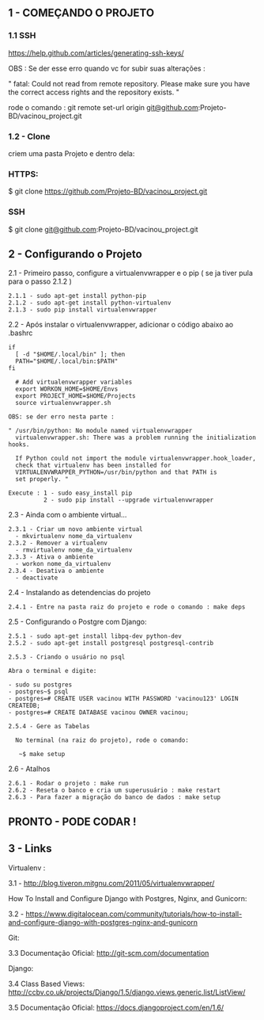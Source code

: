 
## 1 - COMEÇANDO O PROJETO

### 1.1 SSH

https://help.github.com/articles/generating-ssh-keys/

OBS : Se der esse erro quando vc for subir suas alterações : 

" fatal: Could not read from remote repository.
Please make sure you have the correct access rights
and the repository exists. "

rode o comando : git remote set-url origin git@github.com:Projeto-BD/vacinou_project.git

### 1.2 - Clone

criem uma pasta Projeto e dentro dela:

### HTTPS:

$ git clone https://github.com/Projeto-BD/vacinou_project.git

### SSH

$ git clone git@github.com:Projeto-BD/vacinou_project.git

## 2 - Configurando o Projeto 

  2.1 - Primeiro passo, configure a virtualenvwrapper e o pip ( se ja tiver pula para o passo 2.1.2 )
  
    2.1.1 - sudo apt-get install python-pip
    2.1.2 - sudo apt-get install python-virtualenv
    2.1.3 - sudo pip install virtualenvwrapper
    
  2.2 - Após instalar o virtualenvwrapper, adicionar o código abaixo ao .bashrc
  
    if
      [ -d "$HOME/.local/bin" ]; then
      PATH="$HOME/.local/bin:$PATH"
    fi
    
      # Add virtualenvwrapper variables
      export WORKON_HOME=$HOME/Envs
      export PROJECT_HOME=$HOME/Projects
      source virtualenvwrapper.sh
  
    OBS: se der erro nesta parte : 
  
    " /usr/bin/python: No module named virtualenvwrapper
      virtualenvwrapper.sh: There was a problem running the initialization hooks. 

      If Python could not import the module virtualenvwrapper.hook_loader,
      check that virtualenv has been installed for
      VIRTUALENVWRAPPER_PYTHON=/usr/bin/python and that PATH is
      set properly. "
      
    Execute : 1 - sudo easy_install pip
              2 - sudo pip install --upgrade virtualenvwrapper

  2.3 - Ainda com o ambiente virtual...
  
    2.3.1 - Criar um novo ambiente virtual
      - mkvirtualenv nome_da_virtualenv
    2.3.2 - Remover a virtualenv
      - rmvirtualenv nome_da_virtualenv
    2.3.3 - Ativa o ambiente 
      - workon nome_da_virtualenv
    2.3.4 - Desativa o ambiente 
      - deactivate
      
  2.4 - Instalando as detendencias do projeto 
  
    2.4.1 - Entre na pasta raiz do projeto e rode o comando : make deps
  
  2.5 - Configurando o Postgre com Django: 
    
    2.5.1 - sudo apt-get install libpq-dev python-dev
    2.5.2 - sudo apt-get install postgresql postgresql-contrib
    
    2.5.3 - Criando o usuário no psql
    
    Abra o terminal e digite:
    
    - sudo su postgres
    - postgres~$ psql
    - postgres=# CREATE USER vacinou WITH PASSWORD 'vacinou123' LOGIN CREATEDB;
    - postgres=# CREATE DATABASE vacinou OWNER vacinou;
    
    2.5.4 - Gere as Tabelas
    
      No terminal (na raiz do projeto), rode o comando:
        
       ~$ make setup
    
  2.6 - Atalhos 
  
    2.6.1 - Rodar o projeto : make run
    2.6.2 - Reseta o banco e cria um superusuário : make restart
    2.6.3 - Para fazer a migração do banco de dados : make setup
    
    
    
## PRONTO - PODE CODAR !


## 3 - Links

Virtualenv : 

3.1 - http://blog.tiveron.mitgnu.com/2011/05/virtualenvwrapper/

How To Install and Configure Django with Postgres, Nginx, and Gunicorn:

3.2 - https://www.digitalocean.com/community/tutorials/how-to-install-and-configure-django-with-postgres-nginx-and-gunicorn

Git:

3.3 Documentação Oficial: http://git-scm.com/documentation

Django:

3.4 Class Based Views: http://ccbv.co.uk/projects/Django/1.5/django.views.generic.list/ListView/

3.5 Documentação Oficial: https://docs.djangoproject.com/en/1.6/
